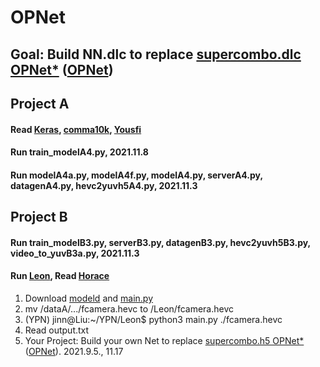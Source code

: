 # OPNet
## Goal: Build NN.dlc to replace [supercombo.dlc OPNet*](https://drive.google.com/file/d/1L8sWgYKtH77K6Kr3FQMETtAWeQNyyb8R/view) ([OPNet](http://www.nhcue.edu.tw/~jinnliu/teaching/AI17/supercombo.html))
## Project A 
#### Read [Keras](https://keras.io/examples/vision/deeplabv3_plus), [comma10k](https://github.com/commaai/comma10k), [Yousfi](https://github.com/YassineYousfi/comma10k-baseline)
#### Run train_modelA4.py, 2021.11.8
#### Run modelA4a.py, modelA4f.py, modelA4.py, serverA4.py, datagenA4.py, hevc2yuvh5A4.py, 2021.11.3
## Project B
#### Run train_modelB3.py, serverB3.py, datagenB3.py, hevc2yuvh5B3.py, video_to_yuvB3a.py, 2021.11.3
#### Run [Leon](https://docs.google.com/document/d/1tH6coTWyIQ3QZUrmNFav6xfYn9PV-mGk2FiN3yYW_IY/edit), Read [Horace](https://docs.google.com/presentation/d/1P7axiYXuvMwU9P5d8eX32zGA2yEuJudk/edit#slide=id.p1)
1. Download [modeld](https://github.com/littlemountainman/modeld) and [main.py](https://github.com/JinnAIGroup/OPNet/blob/main/main.py)
2. mv /dataA/.../fcamera.hevc to /Leon/fcamera.hevc
3. (YPN) jinn@Liu:~/YPN/Leon$ python3 main.py ./fcamera.hevc
4. Read output.txt
5. Your Project: Build your own Net to replace [supercombo.h5 OPNet*](https://drive.google.com/file/d/1L8sWgYKtH77K6Kr3FQMETtAWeQNyyb8R/view) ([OPNet](http://www.nhcue.edu.tw/~jinnliu/teaching/AI17/supercombo.html)).
2021.9.5., 11.17
